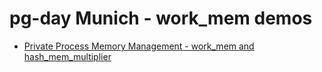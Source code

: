 # pg-day Munich - work_mem demos

* [Private Process Memory Management -  work_mem and hash_mem_multiplier](docs/Demo01-Private-Process-Memory-Management-work_mem-and-hash_mem_multiplier.md)
